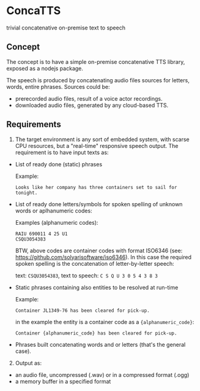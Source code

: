 # ConcaTTS

trivial concatenative on-premise text to speech 

## Concept

The concept is to have a simple on-premise concatenative TTS library, exposed as a nodejs package.

The speech is produced by concatenating audio files sources for letters, words, entire phrases. 
Sources could be:

- prerecorded audio files, result of a voice actor recordings.
- downloaded audio files, generated by any cloud-based TTS. 

## Requirements

1. The target environment is any sort of embedded system, with scarse CPU resources, but a "real-time" responsive speech output.
   The requirement is to have input texts as:

  - List of ready done (static) phrases  
    
    Example:
    ```
    Looks like her company has three containers set to sail for tonight.
    ```

  - List of ready done letters/symbols for spoken spelling of unknown words or aplhanumeric codes:
    
    Examples (alphanumeric codes):
    ```
    RAIU 690011 4 25 U1
    CSQU3054383
    ```
    BTW, above codes are container codes with format ISO6346 (see: https://github.com/solyarisoftware/iso6346).
    In this case the required spoken spelling is the concatenation of letter-by-letter speech:
    
    text: `CSQU3054383`, text to speech: `C S Q U 3 0 5 4 3 8 3`

 
  - Static phrases containing also entities to be resolved at run-time
    
    Example:
    ```
    Container JL1349-76 has been cleared for pick-up.
    ```
    in the example the entity is a container code as a `{alphanumeric_code}`:
    ```
    Container {alphanumeric_code} has been cleared for pick-up.
    ```
  
  - Phrases built concatenating words and or letters (that's the general case).


2. Output as: 
  - an audio file, uncompressed (.wav) or in a compressed format (.ogg)
  - a memory buffer in a specified format
  
  
